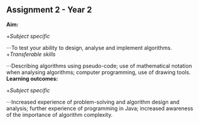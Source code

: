 ## Assignment 2 - Year 2
**Aim:**

+*Subject specific*

⋅⋅⋅To test your ability to design, analyse and implement algorithms.
+*Transferable skills*

⋅⋅⋅Describing algorithms using pseudo-code; use of mathematical notation when analysing algorithms; computer programming, use of drawing tools.
**Learning outcomes:**

+*Subject specific*

⋅⋅⋅Increased experience of problem-solving and algorithm design and analysis; further experience of programming in Java; increased awareness of the importance of algorithm complexity.
